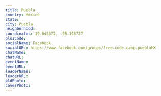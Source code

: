 ```yaml
---
title: Puebla
country: Mexico
state: 
city: Puebla
neighborhood: 
coordinates: 19.043671, -98.198727
plusCode:
socialName: Facebook
socialURL: https://www.facebook.com/groups/free.code.camp.pueblaMX
chatName:
chatURL:
eventName:
eventURL:
leaderName:
leaderURL:
oldPhoto: 
coverPhoto:
---
```


